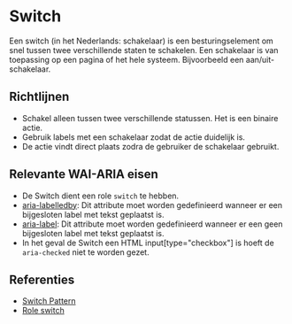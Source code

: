 # Switch

Een switch (in het Nederlands: schakelaar) is een besturingselement om snel tussen twee verschillende staten te schakelen. Een schakelaar is van toepassing op een pagina of het hele systeem. Bijvoorbeeld een aan/uit-schakelaar.

## Richtlijnen

- Schakel alleen tussen twee verschillende statussen. Het is een binaire actie.
- Gebruik labels met een schakelaar zodat de actie duidelijk is.
- De actie vindt direct plaats zodra de gebruiker de schakelaar gebruikt.

## Relevante WAI-ARIA eisen

- De Switch dient een role `switch` te hebben.
- [aria-labelledby](https://w3c.github.io/aria/#aria-labelledby): Dit attribute moet worden gedefinieerd wanneer er een bijgesloten label met tekst geplaatst is.
- [aria-label](https://w3c.github.io/aria/#aria-label): Dit attribute moet worden gedefinieerd wanneer er een geen bijgesloten label met tekst geplaatst is.
- In het geval de Switch een HTML input[type="checkbox"] is hoeft de `aria-checked` niet te worden gezet.

## Referenties

- [Switch Pattern](https://www.w3.org/WAI/ARIA/apg/patterns/switch/)
- [Role switch](https://developer.mozilla.org/en-US/docs/Web/Accessibility/ARIA/Roles/switch_role)
